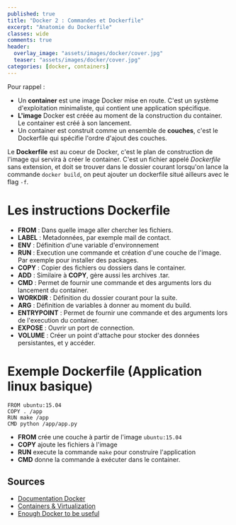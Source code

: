 ```yaml
---
published: true
title: "Docker 2 : Commandes et Dockerfile"
excerpt: "Anatomie du Dockerfile"
classes: wide
comments: true
header:
  overlay_image: "assets/images/docker/cover.jpg"
  teaser: "assets/images/docker/cover.jpg"
categories: [docker, containers]
---
```



Pour rappel :
- Un **container** est une image Docker mise en route. C'est un système d'exploitation minimaliste, qui contient une application spécifique.
- **L'image** Docker est créée au moment de la construction du container. Le container est créé à son lancement.
- Un container est construit comme un ensemble de **couches**, c'est le Dockerfile qui spécifie l'ordre d'ajout des couches.

Le **Dockerfile** est au coeur de Docker, c'est le plan de construction de  l'image qui servira à créer le container. C'est un fichier appelé *Dockerfile* sans extension, et doit se trouver dans le dossier courant lorsqu'on lance la commande ```docker build```, on peut ajouter un dockerfile situé ailleurs avec le flag ```-f```.

# Les instructions Dockerfile

- **FROM** : Dans quelle image aller chercher les fichiers.
- **LABEL**  : Metadonnées, par exemple mail de contact.
- **ENV** : Définition d'une variable d'environnement
- **RUN** : Execution une commande et création d'une couche de l'image. Par exemple pour installer des packages.
- **COPY** : Copier des fichiers ou dossiers dans le container.
- **ADD** : Similaire à **COPY**, gère aussi les archives .tar.
- **CMD** : Permet de fournir une commande et des arguments lors du lancement du container.
- **WORKDIR** : Définition du dossier courant pour la suite.
- **ARG** : Définition de variables à donner au moment du build.
- **ENTRYPOINT** : Permet de fournir une commande et des arguments lors de l'execution du container.
- **EXPOSE** : Ouvrir un port de connection.
- **VOLUME** : Créer un point d'attache pour stocker des données persistantes, et y accéder.

# Exemple Dockerfile (Application linux basique)

```
FROM ubuntu:15.04
COPY . /app
RUN make /app
CMD python /app/app.py
```

- **FROM** crée une couche à partir de l'image ```ubuntu:15.04```
- **COPY** ajoute les fichiers à l'image
- **RUN** execute la commande ```make``` pour construire l'application
- **CMD** donne la commande à exécuter dans le container.

## Sources

- [Documentation Docker](https://docs.docker.com)
- [Containers & Virtualization](https://www.smartfile.com/blog/what-is-containerization-and-has-it-killed-virtualization/)
- [Enough Docker to be useful](https://towardsdatascience.com/learn-enough-docker-to-be-useful-b7ba70caeb4b)
